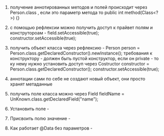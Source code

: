 1.  получение аннотированных методов и полей происходит через Person.class  , если это параметр метода то  public int method(Class<?>) {}
   2. с помощью рефлексии можно получить доступ к прайвет полям и конструтороам - field.setAccessible(true); constructor.setAccessible(true);
   3. получить объект класса через рефлексию - Person person = Person.class.getDeclaredConstructor().newInstance(); 
      требования к конструктору - должен быть пустой конструктор, если он private - то ку нему нужно установить доступ через 
      Costructor<Person> constructor = Person.class.getDeclaredConstructor();
      constructor.setAccessible(true);
      
   4. аннотации сами по себе не создают новый объект, они просто хранят метаданные  
   5. получить поле класса можно через Field fieldName = UnKnown.class.getDeclaredField("name");
   6. Установить поле - 
   7. Присвоить полю значение - 
   8. Как работает @Data  без параметров - 